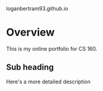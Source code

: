 loganbertram93.github.io

# Overview

This is my online portfolio for CS 160.

## Sub heading

Here's a more detailed description